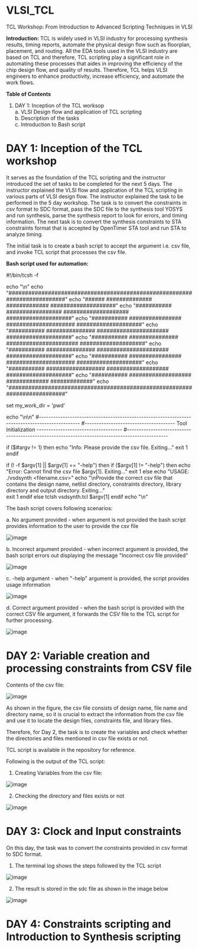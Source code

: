 # VLSI_TCL
TCL Workshop: From Introduction to Advanced Scripting Techniques in VLSI

**Introduction:**
TCL is widely used in VLSI industry for processing synthesis results, timing reports, automate the physical design flow such as floorplan, placement, and routing. All the EDA tools used in the VLSI industry are based on TCL and therefore, TCL scripting play a significant role in automating these processes that aides in improving the efficiency of the chip design flow, and quality of results. Therefore, TCL helps VLSI engineers to enhance productivity, increase efficiency, and automate the work flows.

**Table of Contents**

1. DAY 1: Inception of the TCL worksop <br />
   a. VLSI Design flow and application of TCL scripting <br />
   b. Description of the tasks <br />
   c. Introduction to Bash script <br />

# DAY 1: Inception of the TCL workshop

It serves as the foundation of the TCL scripting and the instructor introduced the set of tasks to be completed for the next 5 days. The instructor explained the VLSI flow and application of the TCL scripting in various parts of VLSI design flow. The instructor explained the task to be performed in the 5 day workshop. The task is to convert the constraints in csv format to SDC format, pass the SDC file to the synthesis tool YOSYS and run synthesis, parse the synthesis report to look for errors, and timing information. The next task is to convert the synthesis constraints to STA constraints format that is accepted by OpenTimer STA tool and run STA to analyze timing.

The initial task is to create a bash script to accept the argument i.e. csv file, and invoke TCL script that processes the csv file.

**Bash script used for automation:**

#!/bin/tcsh -f

echo "\n"
echo "##########################################################################"
echo "######            ##############       #############  ####################"
echo "###########  #################  ####################  ####################"
echo "###########  ################  #####################  ####################"
echo "###########  ###############  ######################  ####################"
echo "###########  ###############  ######################  ####################"
echo "###########  ###############  ######################  ####################"
echo "###########  ################  #####################  ####################"
echo "###########  ##################  ###################  ####################"
echo "###########  ###################       #############         #############"
echo "##########################################################################"

set my_work_dir = 'pwd'

echo "\n\n"
#-----------------------------------------------------------------------------------------------
#-------------------------------------- Tool Initialization ------------------------------------
#-----------------------------------------------------------------------------------------------

if ($#argv != 1) then
	echo "Info: Please provide the csv file. Exiting..."
	exit 1
endif

if (! -f $argv[1] || $argv[1] == "-help") then
	if ($argv[1] != "-help") then
		echo "Error: Cannot find the csv file $argv[1]. Exiting..."
		exit 1
	else
		echo "USAGE: ./vsdsynth <filename.csv>"
		echo "\nProvide the correct csv file that contains the design name, netlist directory, constraints directory, library directory and output directory. Exiting..."	
		exit 1
	endif
else
	tclsh vsdsynth.tcl $argv[1]
endif 
echo "\n"


The bash script covers following scenarios:

a. No argument provided - when argument is not provided the bash script provides information to the user to provide the csv file

![image](https://github.com/KunalD09/VLSI_TCL/assets/18254670/dd7073fa-f15e-441d-8e3a-a8b7f1a40179)


b. Incorrect argument provided - when incorrect argument is provided, the bash script errors out displaying the message "Incorrect csv file provided"

![image](https://github.com/KunalD09/VLSI_TCL/assets/18254670/7bdec94a-ab59-4453-a387-0623db4b1793)


c. -help argument - when "-help" argument is provided, the script provides usage information

![image](https://github.com/KunalD09/VLSI_TCL/assets/18254670/c5f20612-693e-4570-86da-2a931478b29f)


d. Correct argument provided - when the bash script is provided with the correct CSV file argument, it forwards the CSV file to the TCL script for further processing.

![image](https://github.com/KunalD09/VLSI_TCL/assets/18254670/d030ea61-80b3-4e80-b9e3-8a002670fd57)


# DAY 2: Variable creation and processing constraints from CSV file

Contents of the csv file:

![image](https://github.com/KunalD09/VLSI_TCL/assets/18254670/eb34e1b1-855b-4180-adfb-b733e838b787)

As shown in the figure, the csv file consists of design name, file name and directory name, so it is crucial to extract the information from the csv file and use it to locate the design files, constraints file, and library files.

Therefore, for Day 2, the task is to create the variables and check whether the directories and files mentioned in csv file exists or not. 

TCL script is available in the repository for reference.

Following is the output of the TCL script:

1. Creating Variables from the csv file:

![image](https://github.com/KunalD09/VLSI_TCL/assets/18254670/d576983e-e0e5-470b-9336-80cd93fb04c1)

2. Checking the directory and files exists or not

![image](https://github.com/KunalD09/VLSI_TCL/assets/18254670/d9102d09-0684-4b6c-b36d-23e7eeaae397)


# DAY 3: Clock and Input constraints

On this day, the task was to convert the constraints provided in csv format to SDC format.

1. The terminal log shows the steps followed by the TCL script

![image](https://github.com/KunalD09/VLSI_TCL/assets/18254670/eb9c8a2c-7608-4fa2-a9bf-936b973f9287)


2. The result is stored in the sdc file as shown in the image below

![image](https://github.com/KunalD09/VLSI_TCL/assets/18254670/e9c71184-42fd-4a45-a8f0-79811956a56a)

# DAY 4: Constraints scripting and Introduction to Synthesis scripting












